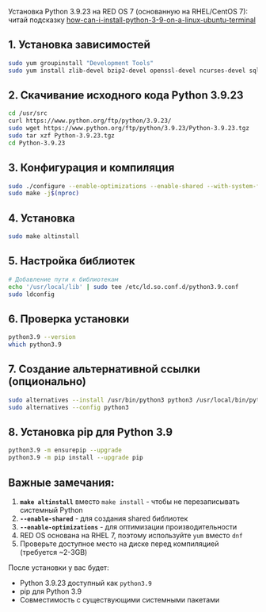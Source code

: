 Установка Python 3.9.23 на RED OS 7 (основанную на RHEL/CentOS 7):
<br/> читай подсказку [how-can-i-install-python-3-9-on-a-linux-ubuntu-terminal](https://stackoverflow.com/questions/60824700/how-can-i-install-python-3-9-on-a-linux-ubuntu-terminal)

## 1. Установка зависимостей

```bash
sudo yum groupinstall "Development Tools"
sudo yum install zlib-devel bzip2-devel openssl-devel ncurses-devel sqlite-devel readline-devel tk-devel gdbm-devel db4-devel libpcap-devel xz-devel libffi-devel
```

## 2. Скачивание исходного кода Python 3.9.23

```bash
cd /usr/src
curl https://www.python.org/ftp/python/3.9.23/
sudo wget https://www.python.org/ftp/python/3.9.23/Python-3.9.23.tgz
sudo tar xzf Python-3.9.23.tgz
cd Python-3.9.23
```

## 3. Конфигурация и компиляция

```bash
sudo ./configure --enable-optimizations --enable-shared --with-system-ffi --with-computed-gotos --enable-loadable-sqlite-extensions
sudo make -j$(nproc)
```

## 4. Установка

```bash
sudo make altinstall
```

## 5. Настройка библиотек

```bash
# Добавление пути к библиотекам
echo '/usr/local/lib' | sudo tee /etc/ld.so.conf.d/python3.9.conf
sudo ldconfig
```

## 6. Проверка установки

```bash
python3.9 --version
which python3.9
```

## 7. Создание альтернативной ссылки (опционально)

```bash
sudo alternatives --install /usr/bin/python3 python3 /usr/local/bin/python3.9 1
sudo alternatives --config python3
```

## 8. Установка pip для Python 3.9

```bash
python3.9 -m ensurepip --upgrade
python3.9 -m pip install --upgrade pip
```

## Важные замечания:

1. **`make altinstall`** вместо `make install` - чтобы не перезаписывать системный Python
2. **`--enable-shared`** - для создания shared библиотек
3. **`--enable-optimizations`** - для оптимизации производительности
4. RED OS основана на RHEL 7, поэтому используйте `yum` вместо `dnf`
5. Проверьте доступное место на диске перед компиляцией (требуется ~2-3GB)

После установки у вас будет:
- Python 3.9.23 доступный как `python3.9`
- pip для Python 3.9
- Совместимость с существующими системными пакетами
